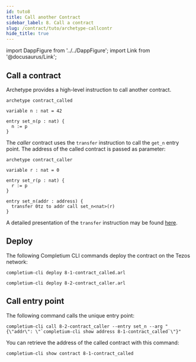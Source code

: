```yaml
---
id: tuto8
title: Call another Contract
sidebar_label: 8. Call a contract
slug: /contract/tuto/archetype-callcontr
hide_title: true
---
```

import DappFigure from '../../DappFigure';
import Link from '@docusaurus/Link';

## Call a contract

Archetype provides a high-level instruction to call another contract.

```archetype title="8-1-contract_called.arl"
archetype contract_called

variable n : nat = 42

entry set_n(p : nat) {
  n := p
}
```

The *caller* contract uses the `transfer` instruction to call the `get_n` entry point. The address of the called contract is passed as parameter:

```archetype {10} title="8-2-contract_caller.arl"
archetype contract_caller

variable r : nat = 0

entry set_r(p : nat) {
  r := p
}

entry set_n(addr : address) {
  transfer 0tz to addr call set_n<nat>(r)
}
```

A detailed presentation of the `transfer` instruction may be found <a href='https://archetype-lang.org/docs/reference/instructions/operation#transfer' target='_blank'>here</a>.

## Deploy

The following <Link to='/docs/cli'>Completium CLI</Link> commands deploy the contract on the Tezos network:

```
completium-cli deploy 8-1-contract_called.arl
```

```
completium-cli deploy 8-2-contract_caller.arl
```

## Call entry point

The following command calls the unique entry point:

```
completium-cli call 8-2-contract_caller --entry set_n --arg "{\"addr\": \"`completium-cli show address 8-1-contract_called`\"}"
```

You can retrieve the address of the called contract with this command:

```
completium-cli show contract 8-1-contract_called
```